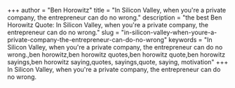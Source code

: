 +++
author = "Ben Horowitz"
title = "In Silicon Valley, when you're a private company, the entrepreneur can do no wrong."
description = "the best Ben Horowitz Quote: In Silicon Valley, when you're a private company, the entrepreneur can do no wrong."
slug = "in-silicon-valley-when-youre-a-private-company-the-entrepreneur-can-do-no-wrong"
keywords = "In Silicon Valley, when you're a private company, the entrepreneur can do no wrong.,ben horowitz,ben horowitz quotes,ben horowitz quote,ben horowitz sayings,ben horowitz saying,quotes, sayings,quote, saying, motivation"
+++
In Silicon Valley, when you're a private company, the entrepreneur can do no wrong.
